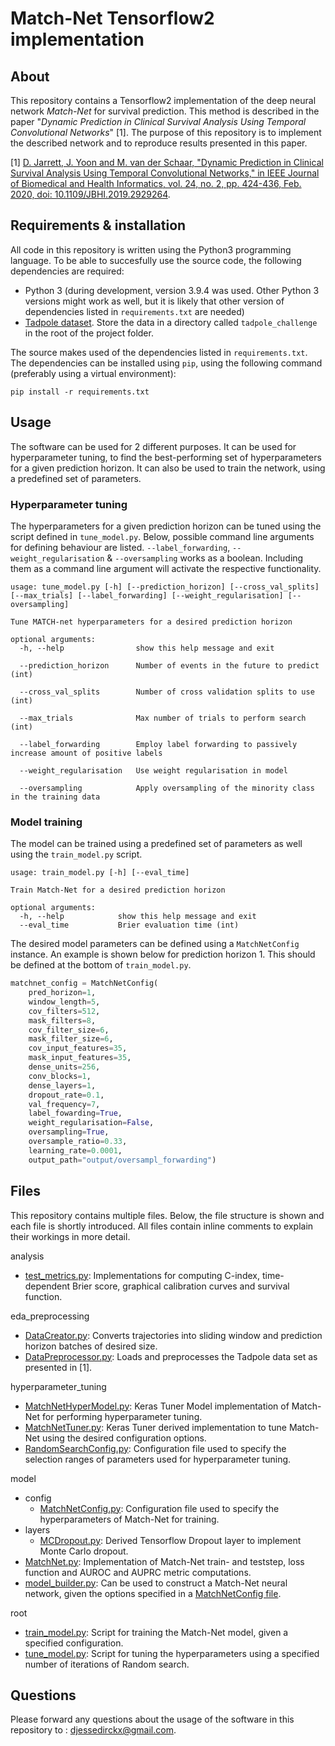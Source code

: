 # Match-Net Tensorflow2 implementation

## About
This repository contains a Tensorflow2 implementation of the deep neural network *Match-Net* for survival prediction. This method is described in the paper "*Dynamic Prediction in Clinical Survival Analysis Using Temporal Convolutional Networks*" [1]. The purpose of this repository is to implement the described network and to reproduce results presented in this paper.

[1] [D. Jarrett, J. Yoon and M. van der Schaar, "Dynamic Prediction in Clinical Survival Analysis Using Temporal Convolutional Networks," in IEEE Journal of Biomedical and Health Informatics, vol. 24, no. 2, pp. 424-436, Feb. 2020, doi: 10.1109/JBHI.2019.2929264](https://ieeexplore.ieee.org/abstract/document/8765241?casa_token=x4POn0uI8ngAAAAA:RBVJpEukjCDBpauUNJFpax_bndPbXmuWnx4E9QJ_Y3-vDaQ3S23j4aHVWZSo7Kwi51Eil-BB8D2nEr4).

## Requirements & installation
All code in this repository is written using the Python3 programming language. To be able to succesfully use the source code, the following dependencies are required:
- Python 3 (during development, version 3.9.4 was used. Other Python 3 versions might work as well, but it is likely that other version of dependencies listed in `requirements.txt` are needed)
- [Tadpole dataset](https://tadpole.grand-challenge.org/Data/). Store the data in a directory called `tadpole_challenge` in the root of the project folder.

The source makes used of the dependencies listed in `requirements.txt`. The dependencies can be installed using `pip`, using the following command (preferably using a virtual environment):
```
pip install -r requirements.txt
```

## Usage
The software can be used for 2 different purposes. It can be used for hyperparameter tuning, to find the best-performing set of hyperparameters for a given prediction horizon. It can also be used to train the network, using a predefined set of parameters.

### Hyperparameter tuning
The hyperparameters for a given prediction horizon can be tuned using the script defined in `tune_model.py`. Below, possible command line arguments for defining behaviour are listed. `--label_forwarding`, `--weight_regularisation` & `--oversampling` works as a boolean. Including them as a command line argument will activate the respective functionality.

```
usage: tune_model.py [-h] [--prediction_horizon] [--cross_val_splits] [--max_trials] [--label_forwarding] [--weight_regularisation] [--oversampling]

Tune MATCH-net hyperparameters for a desired prediction horizon

optional arguments:
  -h, --help                show this help message and exit

  --prediction_horizon      Number of events in the future to predict (int)
                            
  --cross_val_splits        Number of cross validation splits to use (int)
                            
  --max_trials              Max number of trials to perform search (int)
                            
  --label_forwarding        Employ label forwarding to passively increase amount of positive labels

  --weight_regularisation   Use weight regularisation in model
                            
  --oversampling            Apply oversampling of the minority class in the training data
```

### Model training
The model can be trained using a predefined set of parameters as well using the `train_model.py` script.

```
usage: train_model.py [-h] [--eval_time]

Train Match-Net for a desired prediction horizon

optional arguments:
  -h, --help            show this help message and exit
  --eval_time           Brier evaluation time (int)
```

The desired model parameters can be defined using a `MatchNetConfig` instance. An example is shown below for prediction horizon 1. This should be defined at the bottom of `train_model.py`.

```python
matchnet_config = MatchNetConfig(
    pred_horizon=1,
    window_length=5,
    cov_filters=512,
    mask_filters=8,
    cov_filter_size=6,
    mask_filter_size=6,
    cov_input_features=35,
    mask_input_features=35,
    dense_units=256,
    conv_blocks=1,
    dense_layers=1,
    dropout_rate=0.1,
    val_frequency=7,
    label_fowarding=True,
    weight_regularisation=False,
    oversampling=True,
    oversample_ratio=0.33,
    learning_rate=0.0001,
    output_path="output/oversampl_forwarding")
```

## Files
This repository contains multiple files. Below, the file structure is shown and each file is shortly introduced. All files contain inline comments to explain their workings in more detail.

analysis
- [test_metrics.py](analysis/test_metrics.py): Implementations for computing C-index, time-dependent Brier score, graphical calibration curves and survival function.

eda_preprocessing
- [DataCreator.py](eda_preprocessing/DataCreator.py): Converts trajectories into sliding window and prediction horizon batches of desired size. 
- [DataPreprocessor.py](eda_preprocessing/DataPreprocessor.py): Loads and preprocesses the Tadpole data set as presented in [1].

hyperparameter_tuning
- [MatchNetHyperModel.py](hyperparameter_tuning/MatchNetHyperModel.py): Keras Tuner Model implementation of Match-Net for performing hyperparameter tuning.
- [MatchNetTuner.py](hyperparameter_tuning/MatchNetTuner.py): Keras Tuner derived implementation to tune Match-Net using the desired configuration options.
- [RandomSearchConfig.py](hyperparameter_tuning/RandomSearchConfig.py): Configuration file used to specify the selection ranges of parameters used for hyperparameter tuning.

model
- config
  - [MatchNetConfig.py](model/config/MatchNetConfig.py): Configuration file used to specify the hyperparameters of Match-Net for training.
- layers
  - [MCDropout.py](model/layers/MCDropout.py): Derived Tensorflow Dropout layer to implement Monte Carlo dropout. 
- [MatchNet.py](model/MatchNet.py): Implementation of Match-Net train- and teststep, loss function and AUROC and AUPRC metric computations.
- [model_builder.py](model/model_builder.py): Can be used to construct a Match-Net neural network, given the options specified in a [MatchNetConfig file](model/config/MatchNetConfig.py).

root

- [train_model.py](train_model.py): Script for training the Match-Net model, given a specified configuration.
- [tune_model.py](tune_model.py): Script for tuning the hyperparameters using a specified number of iterations of Random search.


## Questions
Please forward any questions about the usage of the software in this repository to : djessedirckx@gmail.com.